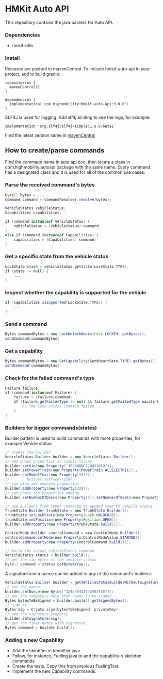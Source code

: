 # HMKit Auto API

This repository contains the java parsers for Auto API.

### Dependencies

* hmkit-utils


### Install

Releases are pushed to mavenCentral. To include hmkit-auto-api in your project, add to build.gradle:

```
repositories {
  mavenCentral()
}

dependencies {
  implementation('com.highmobility:hmkit-auto-api:3.0.0')
}
```

SLF4J is used for logging. Add slf4j binding to see the logs, for example:

```
implementation 'org.slf4j:slf4j-simple:1.8.0-beta1'
```

Find the latest version name in [mavenCentral](https://search.maven.org/search?q=g:com.high-mobility)

## How to create/parse commands

Find the command name in auto api doc, then locate a class in com.highmobility.autoapi package with
the same name. Every command has a designated class and it is used for all of the common use cases:

### Parse the received command's bytes
```java
byte[] bytes = ...
Command command = CommandResolver.resolve(bytes);

VehicleStatus vehicleStatus;
Capabilities capabilities;

if (command instanceof VehicleStatus) {
    vehicleStatus = (VehicleStatus) command;
}
else if (command instanceof Capabilities) {
    capabilities = (Capabilities) command;
}
```

### Get a specific state from the vehicle status
```java
LockState state = vehicleStatus.getState(LockState.TYPE);
if (state != null) {
    ...
}
```

### Inspect whether the capability is supported for the vehicle
```java
if (capabilities.isSupported(LockState.TYPE)) {
    ...
}
```

### Send a command
```java
Bytes commandBytes = new LockUnlockDoors(Lock.LOCKED).getBytes();
sendCommand(commandBytes)
```

### Get a capability
```java
Bytes commandBytes = new GetCapability(SendHeartRate.TYPE).getBytes();
sendCommand(commandBytes)
```

### Check for the failed command's type
```java
Failure failure;
if (command instanceof Failure) {
    failure = (Failure)command;
    if (failure.getFailedType != null && failure.getFailedType.equals(LockUnlockDoors.TYPE) {
        // the lock unlock command failed
    }
}
```

### Builders for bigger commands(states)

Builder pattern is used to build commands with more properties, for example Vehicle status:

```java
// create the builder
VehicleStatus.Builder builder = new VehicleStatus.Builder();
// add known properties as simple values 
builder.setVin(new Property("JF2SHBDC7CH451869"));
builder.setPowerTrain(new Property(PowerTrain.ALLELECTRIC));;
builder.setModelYear(new Property(2017));
//        builder.setPower(220);
// can also add unknown properties
builder.addProperty(new Property(220));
// can chain the properties adding
builder.setNumberOfDoors(new Property(5)).setNumberOfSeats(new Property(5));

// use builders from other commands to append them to vehicle status
TrunkState.Builder trunkState = new TrunkState.Builder();
trunkState.setLockState(new Property(Lock.UNLOCKED));
trunkState.setPosition(new Property(Position.OPEN));
builder.addProperty(new Property(trunkState.build()));

ControlMode.Builder controlCommand = new ControlMode.Builder();
controlCommand.setMode(new Property(ControlModeValue.STARTED));
builder.addProperty(new Property(controlCommand.build()));

// build the actual vehicleStatus command
VehicleStatus status = builder.build();
// get the raw bytes of the vehicle status
byte[] command = status.getByteArray();
```

A signature and a nonce can be added to any of the command's builders:

```java
VehicleStatus.Builder builder = getVehicleStatusBuilderWithoutSignature();
// set the nonce
builder.setNonce(new Bytes("324244433743483436"));
// get the temporary data that needs to be signed
Bytes bytesToBeSigned = builder.build().getSignedBytes();
// sign it
Bytes sig = Crypto.sign(bytesToBeSigned, privateKey);
// add the signature property
builder.setSignature(sig);
// get the final bytes with signature
Bytes command = builder.build();
```

### Adding a new Capability

* Add the Identifier in Identifier.java
* Follow, for instance, Fueling.java to add the capability-s skeleton commands.   
* Create the tests. Copy this from previous FuelingTest.
* Implement the new Capability commands.